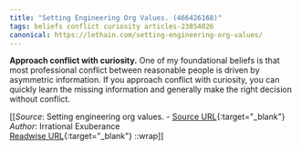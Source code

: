 ```yaml
---
title: "Setting Engineering Org Values. (466426168)"
tags: beliefs conflict curiosity articles-23854026
canonical: https://lethain.com/setting-engineering-org-values/
---
```


**Approach conflict with curiosity.** One of my foundational beliefs is that most professional conflict between reasonable people is driven by asymmetric information. If you approach conflict with curiosity, you can quickly learn the missing information and generally make the right decision without conflict.


[[_Source_: Setting engineering org values. - [Source URL](https://lethain.com/setting-engineering-org-values/){:target="_blank"}<br>
_Author_: Irrational Exuberance<br>
[Readwise URL](https://readwise.io/open/466426168){:target="_blank"}
::wrap]]